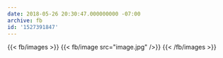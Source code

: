```yaml
---
date: 2018-05-26 20:30:47.000000000 -07:00
archive: fb
id: '1527391847'
---
```

{{< fb/images >}}
{{< fb/image src="image.jpg" />}}
{{< /fb/images >}}
